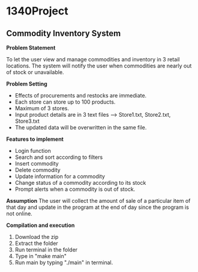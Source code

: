 # 1340Project
## Commodity Inventory System

**Problem Statement**

To let the user view and manage commodities and inventory in 3 retail locations. The system will notify the user when commodities are nearly out of stock or unavailable.

**Problem Setting**

- Effects of procurements and restocks are immediate.
- Each store can store up to 100 products.
- Maximum of 3 stores.
- Input product details are in 3 text files --> Store1.txt, Store2.txt, Store3.txt
- The updated data will be overwritten in the same file.

**Features to implement**
- Login function
- Search  and sort according to filters 
- Insert commodity
- Delete commodity
- Update information for a commodity
- Change status of a commodity according to its stock
- Prompt alerts when a commodity is out of stock.

**Assumption**
The user will collect the amount of sale of a particular item of that day and update in the program at the end of day since the program is not online.

**Compilation and execution**
1. Download the zip
2. Extract the folder
3. Run terminal in the folder
4. Type in "make main"
5. Run main by typing "./main" in terminal.
